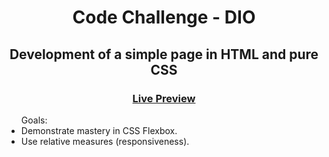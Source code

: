 <h1 align="center">Code Challenge - DIO</h1>
<h2 align="center">Development of a simple page in HTML and pure CSS</h2>
<h3  align="center"><a href="https://resonant-treacle-431531.netlify.app/"  target="_blank">Live Preview</a></h3>

<ul>
Goals:
<li>Demonstrate mastery in CSS Flexbox.</li>
<li>Use relative measures (responsiveness).</li>
</ul>
